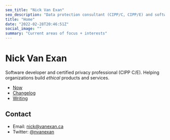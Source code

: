 ```yaml
---
seo_title: "Nick Van Exan"
seo_description: "Data protection consultant (CIPP/C, CIPP/E) and software developer from Toronto."
title: "Home"
date: "2022-02-28T20:46:51Z"
social_image: ""
summary: "Current areas of focus + interests"
---
```


# Nick Van Exan

Software developer and certified privacy professional (CIPP C/E). Helping organizations build _ethical_ products and services.

- [Now](/now)
- [Changelog](/changelog)
- [Writing](/writing)

## Contact

- Email: [nick@vanexan.ca](mailto:nick@vanexan.ca)
- Twitter: [@nvanexan](https://twitter.com/nvanexan)
